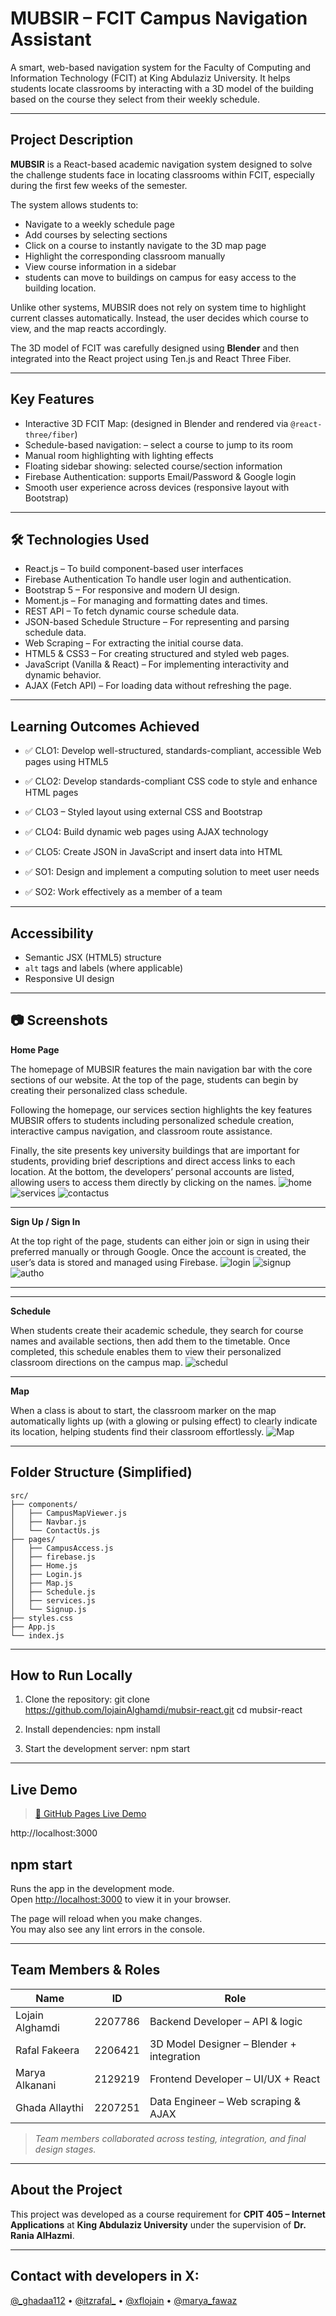 
# MUBSIR – FCIT Campus Navigation Assistant

A smart, web-based navigation system for the Faculty of Computing and Information Technology (FCIT) at King Abdulaziz University. It helps students locate classrooms by interacting with a 3D model of the building based on the course they select from their weekly schedule.

---

## Project Description

**MUBSIR** is a React-based academic navigation system designed to solve the challenge students face in locating classrooms within FCIT, especially during the first few weeks of the semester.

The system allows students to:
- Navigate to a weekly schedule page
- Add courses by selecting sections
- Click on a course to instantly navigate to the 3D map page
- Highlight the corresponding classroom manually
- View course information in a sidebar
- students can move to buildings on campus for easy access to the building location.

Unlike other systems, MUBSIR does not rely on system time to highlight current classes automatically. Instead, the user decides which course to view, and the map reacts accordingly.


The 3D model of FCIT was carefully designed using **Blender** and then integrated into the React project using Ten.js and React Three Fiber.

---

## Key Features

-  Interactive 3D FCIT Map: (designed in Blender and rendered via `@react-three/fiber`)
-  Schedule-based navigation: – select a course to jump to its room
-  Manual room highlighting with lighting effects
-  Floating sidebar showing: selected course/section information
-  Firebase Authentication: supports Email/Password & Google login
-  Smooth user experience across devices (responsive layout with Bootstrap)

---

## 🛠️ Technologies Used

- React.js – To build component-based user interfaces 
- Firebase Authentication To handle user login and authentication.
- Bootstrap 5 – For responsive and modern UI design.
- Moment.js – For managing and formatting dates and times.
- REST API – To fetch dynamic course schedule data.
- JSON-based Schedule Structure – For representing and parsing schedule data.
- Web Scraping – For extracting the initial course data.
- HTML5 & CSS3 – For creating structured and styled web pages.
- JavaScript (Vanilla & React) – For implementing interactivity and dynamic behavior.
- AJAX (Fetch API) – For loading data without refreshing the page.

---
## Learning Outcomes Achieved

- ✅ CLO1: Develop well-structured, standards-compliant, accessible Web pages using HTML5
- ✅ CLO2: Develop standards-compliant CSS code to style and enhance HTML pages

- ✅ CLO3 – Styled layout using external CSS and Bootstrap
- ✅ CLO4: Build dynamic web pages using AJAX technology
- ✅ CLO5: Create JSON in JavaScript and insert data into HTML
- ✅ SO1: Design and implement a computing solution to meet user needs
- ✅ SO2: Work effectively as a member of a team


---

## Accessibility

- Semantic JSX (HTML5) structure
- `alt` tags and labels (where applicable)
- Responsive UI design

---


## 📷 Screenshots

**Home Page**

The homepage of MUBSIR features the main navigation bar with the core sections of our website. At the top of the page, students can begin by creating their personalized class schedule.

Following the homepage, our services section highlights the key features MUBSIR offers to students including personalized schedule creation, interactive campus navigation, and classroom route assistance.

Finally, the site presents key university buildings that are important for students, providing brief descriptions and direct access links to each location. At the bottom, the developers’ personal accounts are listed, allowing users to access them directly by clicking on the names.
![home](public/screenshots/home1.jpg)
![services](public/screenshots/ourservices.jpg) 
![contactus](public/screenshots/developer.jpg) 

---
**Sign Up / Sign In**

At the top right of the page, students can either join or sign in using their preferred manually or through Google. Once the account is created, the user’s data is stored and managed using Firebase.
![login](public/screenshots/login.jpg)
![signup](public/screenshots/signup.jpg) 
![autho](public/screenshots/autho.jpg) 

---

---
**Schedule**

When students create their academic schedule, they search for course names and available sections, then add them to the timetable. Once completed, this schedule enables them to view their personalized classroom directions on the campus map.
![schedul](public/screenshots/schedul.jpg)

---
**Map**

When a class is about to start, the classroom marker on the map automatically lights up (with a glowing or pulsing effect) to clearly indicate its location, helping students find their classroom effortlessly.
![Map](public/screenshots/Map.jpg)

---

## Folder Structure (Simplified)

```
src/
├── components/
│   ├── CampusMapViewer.js
│   ├── Navbar.js
│   └── ContactUs.js
├── pages/
│   ├── CampusAccess.js 
│   ├── firebase.js
│   ├── Home.js
│   ├── Login.js
│   ├── Map.js
│   ├── Schedule.js
│   ├── services.js
│   └── Signup.js
├── styles.css
├── App.js
└── index.js
```

---

##  How to Run Locally

1. Clone the repository:
   git clone https://github.com/lojainAlghamdi/mubsir-react.git
   cd mubsir-react

2. Install dependencies:
  npm install

3. Start the development server:
 npm start

---



## Live Demo

> [🚀 GitHub Pages Live Demo](https://github.com/lojainAlghamdi/mubsir-react.git)

http://localhost:3000

## npm start

Runs the app in the development mode.\
Open [http://localhost:3000](http://localhost:3000) to view it in your browser.

The page will reload when you make changes.\
You may also see any lint errors in the console.

---
## Team Members & Roles

| Name               | ID       | Role                                      |
|--------------------|----------|-------------------------------------------|
| Lojain Alghamdi    | 2207786  | Backend Developer – API & logic           |
| Rafal Fakeera      | 2206421  | 3D Model Designer – Blender + integration |
| Marya Alkanani     | 2129219  | Frontend Developer – UI/UX + React        |
| Ghada Allaythi     | 2207251  | Data Engineer – Web scraping & AJAX       |

> *Team members collaborated across testing, integration, and final design stages.*

---

## About the Project  

This project was developed as a course requirement for **CPIT 405 – Internet Applications** at **King Abdulaziz University** under the supervision of **Dr. Rania AlHazmi**.

---

## Contact with developers in X:

[@_ghadaa112](https://x.com/_ghadaa112) • [@itzrafal_](https://x.com/itzrafal_) • [@xflojain](https://x.com/xflojain) • [@marya_fawaz](https://x.com/marya_fawaz)
